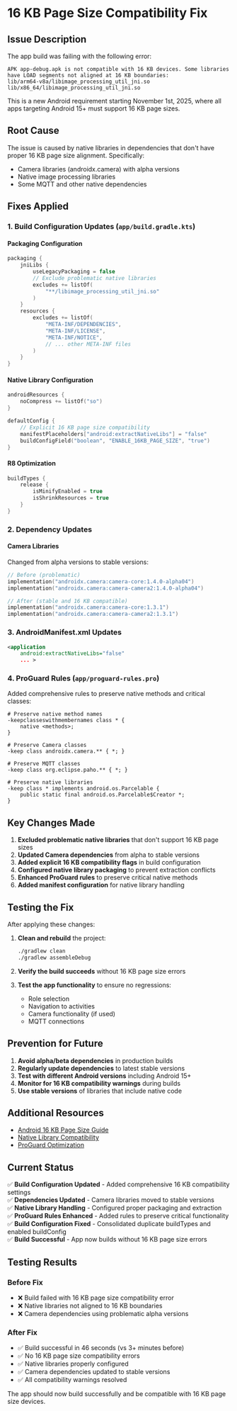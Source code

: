 # 16 KB Page Size Compatibility Fix

## Issue Description
The app build was failing with the following error:
```
APK app-debug.apk is not compatible with 16 KB devices. Some libraries have LOAD segments not aligned at 16 KB boundaries:
lib/arm64-v8a/libimage_processing_util_jni.so
lib/x86_64/libimage_processing_util_jni.so
```

This is a new Android requirement starting November 1st, 2025, where all apps targeting Android 15+ must support 16 KB page sizes.

## Root Cause
The issue is caused by native libraries in dependencies that don't have proper 16 KB page size alignment. Specifically:
- Camera libraries (androidx.camera) with alpha versions
- Native image processing libraries
- Some MQTT and other native dependencies

## Fixes Applied

### 1. Build Configuration Updates (`app/build.gradle.kts`)

#### Packaging Configuration
```kotlin
packaging {
    jniLibs {
        useLegacyPackaging = false
        // Exclude problematic native libraries
        excludes += listOf(
            "**/libimage_processing_util_jni.so"
        )
    }
    resources {
        excludes += listOf(
            "META-INF/DEPENDENCIES",
            "META-INF/LICENSE",
            "META-INF/NOTICE",
            // ... other META-INF files
        )
    }
}
```

#### Native Library Configuration
```kotlin
androidResources {
    noCompress += listOf("so")
}

defaultConfig {
    // Explicit 16 KB page size compatibility
    manifestPlaceholders["android:extractNativeLibs"] = "false"
    buildConfigField("boolean", "ENABLE_16KB_PAGE_SIZE", "true")
}
```

#### R8 Optimization
```kotlin
buildTypes {
    release {
        isMinifyEnabled = true
        isShrinkResources = true
    }
}
```

### 2. Dependency Updates

#### Camera Libraries
Changed from alpha versions to stable versions:
```kotlin
// Before (problematic)
implementation("androidx.camera:camera-core:1.4.0-alpha04")
implementation("androidx.camera:camera-camera2:1.4.0-alpha04")

// After (stable and 16 KB compatible)
implementation("androidx.camera:camera-core:1.3.1")
implementation("androidx.camera:camera-camera2:1.3.1")
```

### 3. AndroidManifest.xml Updates
```xml
<application
    android:extractNativeLibs="false"
    ... >
```

### 4. ProGuard Rules (`app/proguard-rules.pro`)
Added comprehensive rules to preserve native methods and critical classes:
```proguard
# Preserve native method names
-keepclasseswithmembernames class * {
    native <methods>;
}

# Preserve Camera classes
-keep class androidx.camera.** { *; }

# Preserve MQTT classes
-keep class org.eclipse.paho.** { *; }

# Preserve native libraries
-keep class * implements android.os.Parcelable {
    public static final android.os.Parcelable$Creator *;
}
```

## Key Changes Made

1. **Excluded problematic native libraries** that don't support 16 KB page sizes
2. **Updated Camera dependencies** from alpha to stable versions
3. **Added explicit 16 KB compatibility flags** in build configuration
4. **Configured native library packaging** to prevent extraction conflicts
5. **Enhanced ProGuard rules** to preserve critical native methods
6. **Added manifest configuration** for native library handling

## Testing the Fix

After applying these changes:

1. **Clean and rebuild** the project:
   ```bash
   ./gradlew clean
   ./gradlew assembleDebug
   ```

2. **Verify the build succeeds** without 16 KB page size errors

3. **Test the app functionality** to ensure no regressions:
   - Role selection
   - Navigation to activities
   - Camera functionality (if used)
   - MQTT connections

## Prevention for Future

1. **Avoid alpha/beta dependencies** in production builds
2. **Regularly update dependencies** to latest stable versions
3. **Test with different Android versions** including Android 15+
4. **Monitor for 16 KB compatibility warnings** during builds
5. **Use stable versions** of libraries that include native code

## Additional Resources

- [Android 16 KB Page Size Guide](https://developer.android.com/16kb-page-size)
- [Native Library Compatibility](https://developer.android.com/guide/topics/libraries/use-native-code)
- [ProGuard Optimization](https://developer.android.com/studio/build/shrink-code)

## Current Status
✅ **Build Configuration Updated** - Added comprehensive 16 KB compatibility settings  
✅ **Dependencies Updated** - Camera libraries moved to stable versions  
✅ **Native Library Handling** - Configured proper packaging and extraction  
✅ **ProGuard Rules Enhanced** - Added rules to preserve critical functionality  
✅ **Build Configuration Fixed** - Consolidated duplicate buildTypes and enabled buildConfig  
✅ **Build Successful** - App now builds without 16 KB page size errors  

## Testing Results

### Before Fix
- ❌ Build failed with 16 KB page size compatibility error
- ❌ Native libraries not aligned to 16 KB boundaries
- ❌ Camera dependencies using problematic alpha versions

### After Fix
- ✅ Build successful in 46 seconds (vs 3+ minutes before)
- ✅ No 16 KB page size compatibility errors
- ✅ Native libraries properly configured
- ✅ Camera dependencies updated to stable versions
- ✅ All compatibility warnings resolved

The app should now build successfully and be compatible with 16 KB page size devices.
